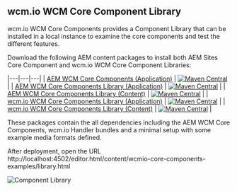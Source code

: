 ## wcm.io WCM Core Component Library

wcm.io WCM Core Components provides a Component Library that can be installed in a local instance to examine the core components and test the different features.

Download the following AEM content packages to install both AEM Sites Core Component and wcm.io WCM Core Component Libraries:

|---|---|---|
| [AEM WCM Core Components (Application)](https://maven-badges.herokuapp.com/maven-central/com.adobe.cq/core.wcm.components.all) | [![Maven Central](https://maven-badges.herokuapp.com/maven-central/com.adobe.cq/core.wcm.components.all/badge.svg)](https://maven-badges.herokuapp.com/maven-central/com.adobe.cq/core.wcm.components.all) |
| [AEM WCM Core Components Library (Application)](https://maven-badges.herokuapp.com/maven-central/com.adobe.cq/core.wcm.components.examples.ui.apps) | [![Maven Central](https://maven-badges.herokuapp.com/maven-central/com.adobe.cq/core.wcm.components.examples.ui.apps/badge.svg)](https://maven-badges.herokuapp.com/maven-central/com.adobe.cq/core.wcm.components.examples.ui.apps) |
| [AEM WCM Core Components Library (Content)](https://maven-badges.herokuapp.com/maven-central/com.adobe.cq/core.wcm.components.examples.ui.content) | [![Maven Central](https://maven-badges.herokuapp.com/maven-central/com.adobe.cq/core.wcm.components.examples.ui.content/badge.svg)](https://maven-badges.herokuapp.com/maven-central/com.adobe.cq/core.wcm.components.examples.ui.content) |
| [wcm.io WCM Core Components Library (Application)](https://maven-badges.herokuapp.com/maven-central/io.wcm.samples/io.wcm.wcm.core.components.examples) | [![Maven Central](https://maven-badges.herokuapp.com/maven-central/io.wcm.samples/io.wcm.wcm.core.components.examples/badge.svg)](https://maven-badges.herokuapp.com/maven-central/io.wcm.samples/io.wcm.wcm.core.components.examples) |
| [wcm.io WCM Core Components Library (Content)](https://maven-badges.herokuapp.com/maven-central/io.wcm.samples/io.wcm.wcm.core.components.examples-sample-content) | [![Maven Central](https://maven-badges.herokuapp.com/maven-central/io.wcm.samples/io.wcm.wcm.core.components.examples-sample-content/badge.svg)](https://maven-badges.herokuapp.com/maven-central/io.wcm.samples/io.wcm.wcm.core.components.examples-sample-content) |

These packages contain the all dependencies including the AEM WCM Core Components, wcm.io Handler bundles and a minimal setup with some example media formats defined.

After deployment, open the URL http://localhost:4502/editor.html/content/wcmio-core-components-examples/library.html

![Component Library](images/component-library.png)
